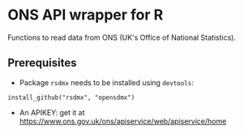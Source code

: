 ONS API wrapper for R
=====================

Functions to read data from ONS (UK's Office of National Statistics).




Prerequisites
-------------

* Package `rsdmx` needs to be installed using `devtools`:

`install_github("rsdmx", "opensdmx")`

* An APIKEY: get it at https://www.ons.gov.uk/ons/apiservice/web/apiservice/home
